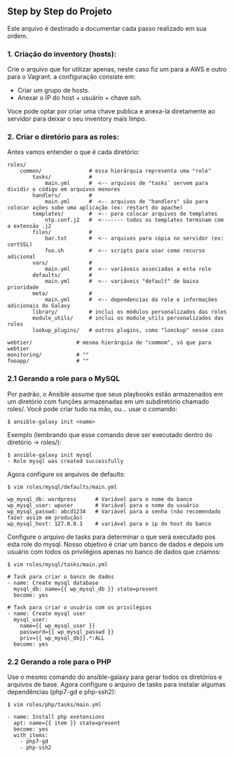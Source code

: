## Step by Step do Projeto

Este arquivo é destinado a documentar cada passo realizado em sua ordem.

### 1. Criação do inventory (hosts):

Crie o arquivo que for utilizar apenas, neste caso fiz um para a AWS e outro para o Vagrant. a configuração consiste em:

* Criar um grupo de hosts.
* Anexar o IP do host + usuário + chave ssh.

Voce pode optar por criar uma chave publica e anexa-la diretamente ao servidor para deixar o seu inventory mais limpo.

### 2. Criar o diretório para as roles:

Antes vamos entender o que é cada diretório:
```
roles/
    common/               # essa hierárquia representa uma "role"
        tasks/            #
            main.yml      #  <-- arquivos de "tasks¨ servem para dividir o código em arquivos menores
        handlers/         #
            main.yml      #  <-- arquivos de "handlers" são para colocar ações sobe uma aplicação (ex: restart do apache)
        templates/        #  <-- para colocar arquivos de templates
            ntp.conf.j2   #  <------- todos os templates terminam com a extensão .j2
        files/            #
            bar.txt       #  <-- arquivos para cópia no servidor (ex: certSSL)
            foo.sh        #  <-- scripts para usar como recurso adicional
        vars/             #
            main.yml      #  <-- variáveis associadas a esta role
        defaults/         #
            main.yml      #  <-- variáveis "default" de baixa prioridade
        meta/             #
            main.yml      #  <-- dependencias da role e informações adicionais do Galaxy
        library/          # inclui os módulos personalizados das roles
        module_utils/     # inclui os module_utils personalizados das roles
        lookup_plugins/   # outros plugins, como "loockup" nesse caso

webtier/              # mesma hierárquia de "commom", só que para webtier
monitoring/           # ""
fooapp/               # ""
```

### 2.1 Gerando a role para o MySQL

Por padrão, o Ansible assume que seus playbooks estão armazenados em um diretório com funções armazenadas em um subdiretório chamado roles/.
Você pode criar tudo na mão, ou... usar o comando:
```
$ ansible-galaxy init <name>
```

Exemplo (lembrando que esse comando deve ser executado dentro do diretório → roles/):
```
$ ansible-galaxy init mysql
- Role mysql was created successfully
```

Agora configure os arquivos de defaults:
```
$ vim roles/mysql/defaults/main.yml

wp_mysql_db: wordpress      # Variável para o nome do banco
wp_mysql_user: wpuser       # Variável para o nome do usuário
wp_mysql_passwd: abcd1234   # Variável para a senha (não recomendado fazer assim em produção)
wp_mysql_host: 127.0.0.1    # variável para o ip do host do banco
```

Configure o arquivo de tasks para determinar o que será executado pos esta role do mysql.
Nosso objetivo é criar um banco de dados e depois um usuário com todos os privilégios apenas no banco de dados que criamos:
```
$ vim roles/mysql/tasks/main.yml

# Task para criar o banco de dados
- name: Create mysql database
  mysql_db: name={{ wp_mysql_db }} state=present
  become: yes

# Task para criar o usuário com os privilégios
- name: Create mysql user
  mysql_user:
    name={{ wp_mysql_user }}
    password={{ wp_mysql_passwd }}
    priv={{ wp_mysql_db}}.*:ALL
  become: yes
```

### 2.2 Gerando a role para o PHP

Use o mesmo comando do ansible-galaxy para gerar todos os diretórios e arquivos de base.
Agora configure o arquivo de tasks para instalar algumas dependências (php7-gd e php-ssh2):
```
$ vim roles/php/tasks/main.yml

- name: Install php exetensions
  apt: name={{ item }} state=present
  become: yes
  with_items:
    - php7-gd
    - php-ssh2
```